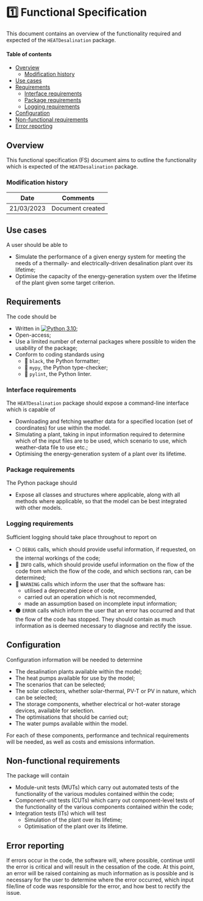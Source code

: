 # :one: Functional Specification

This document contains an overview of the functionality required and expected of the `HEATDesalination` package.

#### Table of contents

* [Overview](#overview)
  * [Modification history](#modification-history)
* [Use cases](#use-cases)
* [Requirements](#requirements)
  * [Interface requirements](#interface-requirements)
  * [Package requirements](#package-requirements)
  * [Logging requirements](#logging-requirements)
* [Configuration](#configuration)
* [Non-functional requirements](#non-functional-requirements)
* [Error reporting](#error-reporting)

## Overview

This functional specification (FS) document aims to outline the functionality which is expected of the `HEATDesalination` package.

### Modification history

Date | Comments
--- | ---
21/03/2023 | Document created

## Use cases

A user should be able to
* Simulate the performance of a given energy system for meeting the needs of a thermally- and electrically-driven desalination plant over its lifetime;
* Optimise the capacity of the energy-generation system over the lifetime of the plant given some target criterion.

## Requirements

The code should be

* Written in [![Python 3.10](https://img.shields.io/badge/python-3.10-blue.svg)](https://www.python.org/downloads/release/python-3100/);
* Open-access;
* Use a limited number of external packages where possible to widen the usability of the package;
* Conform to coding standards using
  * :art: `black`, the Python formatter;
  * :green_heart: `mypy`, the Python type-checker;
  * :shirt: `pylint`, the Python linter.

### Interface requirements

The `HEATDesalination` package should expose a command-line interface which is capable of
* Downloading and fetching weather data for a specified location (set of coordinates) for use within the model.
* Simulating a plant, taking in input information required to determine which of the input files are to be used, which scenario to use, which weather-data file to use etc.;
* Optimising the energy-generation system of a plant over its lifetime.

### Package requirements

The Python package should
* Expose all classes and structures where applicable, along with all methods where applicable, so that the model can be best integrated with other models.

### Logging requirements
Sufficient logging should take place throughout to report on
* :white_circle: `DEBUG` calls, which should provide useful information, if requested, on the internal workings of the code;
* :large_blue_circle: `INFO` calls, which should provide useful information on the flow of the code from which the flow of the code, and which sections ran, can be determined;
* :red_circle: `WARNING` calls which inform the user that the software has:
  * utilised a deprecated piece of code,
  * carried out an operation which is not recommended,
  * made an assumption based on incomplete input information;
* :black_circle: `ERROR` calls which inform the user that an error has occurred and that the flow of the code has stopped. They should contain as much information as is deemed necessary to diagnose and rectify the issue.

## Configuration

Configuration information will be needed to determine

* The desalination plants available within the model;
* The heat pumps available for use by the model;
* The scenarios that can be selected;
* The solar collectors, whether solar-thermal, PV-T or PV in nature, which can be selected;
* The storage components, whether electrical or hot-water storage devices, available for selection.
* The optimisations that should be carried out;
* The water pumps available within the model.

For each of these components, performance and technical requirements will be needed, as well as costs and emissions information.

## Non-functional requirements

The package will contain
* Module-unit tests (MUTs) which carry out automated tests of the functionality of the various modules contained within the code;
* Component-unit tests (CUTs) which carry out component-level tests of the functionality of the various components contained within the code;
* Integration tests (ITs) which will test
  * Simulation of the plant over its lifetime;
  * Optimisation of the plant over its lifetime.

## Error reporting

If errors occur in the code, the software will, where possible, continue until the error is critical and will result in the cessation of the code. At this point, an error will be raised containing as much information as is possible and is necessary for the user to determine where the error occurred, which input file/line of code was responsible for the error, and how best to rectify the issue.
